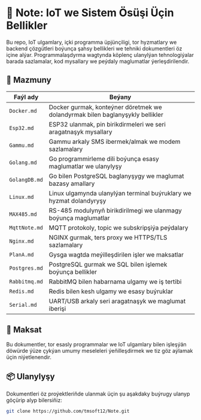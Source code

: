 # 🧠 Note: IoT we Sistem Ösüşi Üçin Bellikler

Bu repo, IoT ulgamlary, içki programma üpjünçiligi, tor hyzmatlary we backend çözgütleri boýunça şahsy bellikleri we tehniki dokumentleri öz içine alýar. Programmalaşdyrma wagtynda köplenç ulanylýan tehnologiýalar barada sazlamalar, kod mysallary we peýdaly maglumatlar ýerleşdirilendir.

## 📁 Mazmuny


| Faýl ady     | Beýany                                                                          |
| ------------- | -------------------------------------------------------------------------------- |
| `Docker.md`   | Docker gurmak, konteýner döretmek we dolandyrmak bilen baglanyşykly bellikler |
| `Esp32.md`    | ESP32 ulanmak, pin birikdirmeleri we seri aragatnaşyk mysallary                 |
| `Gammu.md`    | Gammu arkaly SMS ibermek/almak we modem sazlamalary                              |
| `Golang.md`   | Go programmirleme dili boýunça esasy maglumatlar we ulanylyşy                 |
| `GolangDB.md` | Go bilen PostgreSQL baglanyşygy we maglumat bazasy amallary                     |
| `Linux.md`    | Linux ulgamynda ulanylýan terminal buýruklary we hyzmat dolandyryşy           |
| `MAX485.md`   | RS-485 modulynyň birikdirilmegi we ulanmagy boýunça maglumatlar               |
| `MqttNote.md` | MQTT protokoly, topic we subskripşiýa peýdalary                               |
| `Nginx.md`    | NGINX gurmak, ters proxy we HTTPS/TLS sazlamalary                                |
| `PlanA.md`    | Gysga wagtda meýilleşdirilen işler we maksatlar                               |
| `Postgres.md` | PostgreSQL gurmak we SQL bilen işlemek boýunça bellikler                      |
| `Rabbitmq.md` | RabbitMQ bilen habarnama ulgamy we iş tertibi                                   |
| `Redis.md`    | Redis bilen kesh ulgamy we esasy buýruklar                                      |
| `Serial.md`   | UART/USB arkaly seri aragatnaşyk we maglumat iberişi                           |

## 🎯 Maksat

Bu dokumentler, tor esasly programmalar we IoT ulgamlary bilen işleşýän döwürde ýüze çykýan umumy meseleleri ýeňilleşdirmek we tiz göz aýlamak üçin niýetlenendir.

## 📦 Ulanylyşy

Dokumentleri öz proýektleriňde ulanmak üçin şu aşakdaky buýrugy ulanyp göçürip alyp bilersiňiz:

```bash
git clone https://github.com/tmsoft12/Note.git
```
